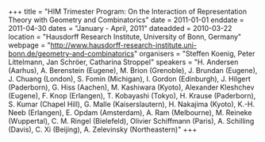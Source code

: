 +++
title = "HIM Trimester Program: On the Interaction of Representation Theory with Geometry and Combinatorics"
date = 2011-01-01
enddate = 2011-04-30
dates = "January - April, 2011"
dateadded = 2010-03-22
location = "Hausdorff Research Institute, University of Bonn, Germany"
webpage = "http://www.hausdorff-research-institute.uni-bonn.de/geometry-and-combinatorics"
organisers = "Steffen Koenig, Peter Littelmann, Jan Schröer, Catharina Stroppel"
speakers = "H. Andersen (Aarhus), A. Berenstein (Eugene), M. Brion (Grenoble), J. Brundan (Eugene), J. Chuang (London), S. Fomin (Michigan), I. Gordon (Edinburgh), J. Hilgert (Paderborn), G. Hiss (Aachen), M. Kashiwara (Kyoto), Alexander Kleshchev (Eugene), F. Knop (Erlangen), T. Kobayashi (Tokyo), H. Krause (Paderborn), S. Kumar (Chapel Hill), G. Malle (Kaiserslautern), H. Nakajima (Kyoto), K.-H. Neeb (Erlangen), E. Opdam (Amsterdam), A. Ram (Melbourne), M. Reineke (Wuppertal), C. M. Ringel (Bielefeld), Olivier Schiffmann (Paris), A. Schilling (Davis), C. Xi (Beijing), A. Zelevinsky (Northeastern)"
+++
